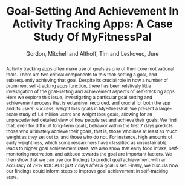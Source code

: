 ---
abstract: 'Activity tracking apps often make use of goals as one of their core motivational
  tools. There are two critical components to this tool: setting a goal, and subsequently
  achieving that goal. Despite its crucial role in how a number of prominent self-tracking
  apps function, there has been relatively little investigation of the goal-setting
  and achievement aspects of self-tracking apps. Here we explore this issue, investigating
  a particular goal setting and achievement process that is extensive, recorded, and
  crucial for both the app and its users'' success: weight loss goals in MyFitnessPal.
  We present a large-scale study of 1.4 million users and weight loss goals, allowing
  for an unprecedented detailed view of how people set and achieve their goals. We
  find that, even for difficult long-term goals, behavior within the first 7 days
  predicts those who ultimately achieve their goals, that is, those who lose at least
  as much weight as they set out to, and those who do not. For instance, high amounts
  of early weight loss, which some researchers have classified as unsustainable, leads
  to higher goal achievement rates. We also show that early food intake, self-monitoring
  motivation, and attitude towards the goal are important factors. We then show that
  we can use our findings to predict goal achievement with an accuracy of 79% ROC
  AUC just 7 days after a goal is set. Finally, we discuss how our findings could
  inform steps to improve goal achievement in self-tracking apps.'
address: New York, NY, USA
author: Gordon, Mitchell and Althoff, Tim and Leskovec, Jure
booktitle: ''
description: ''
doi: 10.1145/3308558.3313432
highlight: 0
isbn: '9781450366748'
location: San Francisco, CA, USA
numpages: '12'
pages: 571–582
pdf: gordonactivity2019.pdf
publisher: Association for Computing Machinery
series: WWW '19
thumbnail: gordonactivity2019.png
title: 'Goal-Setting And Achievement In Activity Tracking Apps: A Case Study Of MyFitnessPal'
url: https://doi.org/10.1145/3308558.3313432
year: '2019'
---